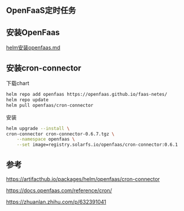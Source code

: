 ## OpenFaaS定时任务

## 安装OpenFaas

[helm安装openfaas.md](./helm安装openfaas.md)

## 安装cron-connector

下载chart

```sh
helm repo add openfaas https://openfaas.github.io/faas-netes/
helm repo update
helm pull openfaas/cron-connector
```

安装

```sh
helm upgrade --install \
cron-connector cron-connector-0.6.7.tgz \
    --namespace openfaas \
    --set image=registry.solarfs.io/openfaas/cron-connector:0.6.1
```



## 参考

https://artifacthub.io/packages/helm/openfaas/cron-connector

https://docs.openfaas.com/reference/cron/

https://zhuanlan.zhihu.com/p/632391041